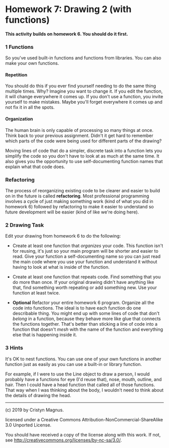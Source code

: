 # Homework 7: Drawing 2 (with functions)

**This activity builds on homework 6. You should do it first.**

### 1 Functions

So you've used built-in functions and functions from libraries. You can 
also make your own functions.

#### Repetition
You should do this if you ever find yourself needing to do the same thing 
multiple times. Why? Imagine you want to change it. If you edit the function,
it will change everywhere it comes up. If you don't use a function, you invite
yourself to make mistakes. Maybe you'll forget everywhere it comes up and 
not fix it in all the spots.

#### Organization
The human brain is only capable of processing so many things at once. Think
back to your previous assignment. Didn't it get hard to remember which 
parts of the code were being used for different parts of the drawing?

Moving lines of code that do a simpler, discrete task into a function lets
you simplify the code so you don't have to look at as much at the same time.
It also gives you the opportunity to use self-documenting function names that
explain what that code does.

### Refactoring
The process of reorganizing existing code to be clearer and easier to build
on in the future is called **refactoring**. Most professional programming 
involves a cycle of just making something work (kind of what you did in homework
6) followed by refactoring to make it easier to understand so future development
will be easier (kind of like we're doing here).

### 2 Drawing Task

Edit your drawing from homework 6 to do the following:

* Create at least one function that *organizes* your code. This function isn't 
for reusing, it's just so your main program will be shorter and easier to read.
Give your function a self-documenting name so you can just read the main code
where you use your function and understand it without having to look at what is
inside of the function.

* Create at least one function that repeats code. Find something that you do 
more than once. If your original drawing didn't have anything like that, find
something worth repeating or add something new. Use your function at least twice.

* **Optional** Refactor your entire homework 6 program. Organize all the code
into functions. The ideal is to have each function do one describable thing. 
You might end up with some lines of code that don't *belong* in a function, because
they behave more like glue that connects the functions together. That's better
than sticking a line of code into a function that doesn't *mesh* with the name
of the function and everything else that is happening inside it.

### 3 Hints

It's OK to nest functions. You can use one of your own functions in another 
function just as easily as you can use a built-in or library function.

For example, if I were
to use the Line object to draw a person, I would probably have a functions for
eye (I'd reuse that), nose, mouth, outline, and hair. Then I could have a head 
function that called all of those functions. That way when I was thinking about 
the body, I wouldn't need to think about the details of drawing the head.

---
(c) 2019 by Cristyn Magnus.

licensed under a
Creative Commons Attribution-NonCommercial-ShareAlike 3.0 Unported License.

You should have received a copy of the license along with this
work.  If not, see http://creativecommons.org/licenses/by-nc-sa/3.0/.